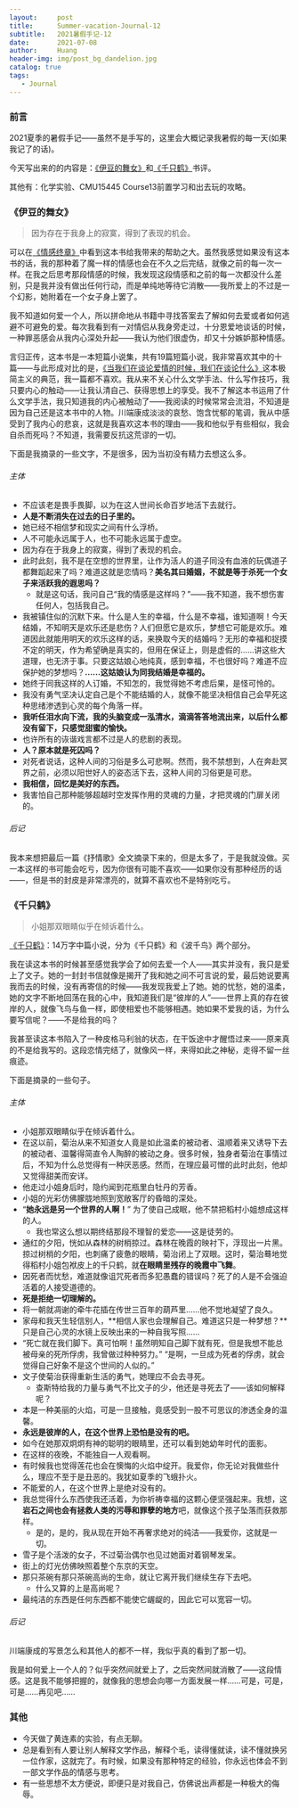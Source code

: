 ```yaml
---
layout:     post
title:      Summer-vacation-Journal-12
subtitle:   2021暑假手记-12
date:       2021-07-08
author:     Huang
header-img: img/post_bg_dandelion.jpg
catalog: true
tags:
   - Journal
---
```


### 前言

2021夏季的暑假手记——虽然不是手写的，这里会大概记录我暑假的每一天(如果我记了的话)。

今天写出来的的内容是：[《伊豆的舞女》](https://book.douban.com/subject/25899960/)和[《千只鹤》](https://book.douban.com/subject/24736900/)书评。

其他有：化学实验、CMU15445 Course13前置学习和出去玩的攻略。

### 《伊豆的舞女》

> 因为存在于我身上的寂寞，得到了表现的机会。

可以在[《情感终章》](https://huang-feiyu.github.io/2021/07/04/Essay-18/)中看到这本书给我带来的帮助之大。虽然我感觉如果没有这本书的话，我的那种着了魔一样的情感也会在不久之后完结，就像之前的每一次一样。在我之后思考那段情感的时候，我发现这段情感和之前的每一次都没什么差别，只是我并没有做出任何行动，而是单纯地等待它消散——我所爱上的不过是一个幻影，她附着在一个女子身上罢了。

我不知道如何爱一个人，所以拼命地从书籍中寻找答案去了解如何去爱或者如何逃避不可避免的爱。每次我看到有一对情侣从我身旁走过，十分恩爱地谈话的时候，一种罪恶感会从我内心深处升起——我认为他们很虚伪，却又十分嫉妒那种情感。

言归正传，这本书是一本短篇小说集，共有19篇短篇小说，我非常喜欢其中的十篇——与此形成对比的是，[《当我们在谈论爱情的时候，我们在谈论什么》](https://book.douban.com/subject/35026490/)这本极简主义的典范，我一篇都不喜欢。我从来不关心什么文学手法、什么写作技巧，我只要内心的触动——让我认清自己、获得思想上的享受。我不了解这本书运用了什么文学手法，我只知道我的内心被触动了——我阅读的时候常常会流泪，不知道是因为自己还是这本书中的人物。川端康成淡淡的哀愁、饱含忧郁的笔调，我从中感受到了我内心的悲哀，这就是我喜欢这本书的理由——我和他似乎有些相似，我会自杀而死吗？不知道，我需要反抗这荒谬的一切。

下面是我摘录的一些文字，不是很多，因为当初没有精力去想这么多。

###### 主体

* 不应该老是畏手畏脚，以为在这人世间长命百岁地活下去就行。
* **人是不断消失在过去的日子里的。**
* 她已经不相信梦和现实之间有什么浮桥。
* 人不可能永远属于人，也不可能永远属于虚空。
* 因为存在于我身上的寂寞，得到了表现的机会。
* 此时此刻，我不是在空想的世界里，让作为活人的道子同没有血液的玩偶道子都舞蹈起来了吗？难道这就是恋情吗？**美名其曰婚姻，不就是等于杀死一个女子来活跃我的遐思吗？**
  * 就是这句话，我问自己“我的情感是这样吗？”——我不知道，我不想伤害任何人，包括我自己。
* 我被镇住似的沉默下来。什么是人生的幸福，什么是不幸福，谁知道啊！今天结婚，不知明天是欢乐还是悲伤？人们但愿它是欢乐，梦想它可能是欢乐。难道因此就能用明天的欢乐这样的话，来换取今天的结婚吗？无形的幸福和捉摸不定的明天，作为希望确是真实的，但用在保证上，则是虚假的……讲这些大道理，也无济于事。只要这姑娘心地纯真，感到幸福，不也很好吗？难道不应保护她的梦想吗？**……这姑娘认为同我结婚是幸福的。**
* 她终于同我这样的人订婚，不知怎的，我觉得她不考虑后果，是怪可怜的。
* 我没有勇气坚决认定自己是个不能结婚的人，就像不能坚决相信自己会早死这种思绪渗透到心灵的每个角落一样。
* **我听任泪水向下流，我的头脑变成一泓清水，滴滴答答地流出来，以后什么都没有留下，只感觉甜蜜的愉快。**
* 也许所有的诙谐戏言都不过是人的悲剧的表现。
* **人？原本就是死囚吗？**
* 对死者说话，这种人间的习俗是多么可悲啊。然而，我不禁想到，人在奔赴冥界之前，必须以阳世好人的姿态活下去，这种人间的习俗更是可悲。
* **我相信，回忆是美好的东西。**
* 我害怕自己那种能够超越时空发挥作用的灵魂的力量，才把灵魂的门扉关闭的。

###### 后记

我本来想把最后一篇《抒情歌》全文摘录下来的，但是太多了，于是我就没做。买一本这样的书可能会吃亏，因为你很有可能不喜欢——如果你没有那种经历的话——，但是书的封皮是非常漂亮的，就算不喜欢也不是特别吃亏。

### 《千只鹤》

> 小姐那双眼睛似乎在倾诉着什么。

[《千只鹤》](https://book.douban.com/subject/24736900/)：14万字中篇小说，分为《千只鹤》和《波千鸟》两个部分。

我在读这本书的时候甚至感觉我学会了如何去爱一个人——其实并没有，我只是爱上了文子。她的一封封书信就像是揭开了我和她之间不可言说的爱，最后她说要离我而去的时候，没有再寄信的时候——我发现我爱上了她。她的忧愁，她的温柔，她的文字不断地回荡在我的心中，我知道我们是“彼岸的人”——世界上真的存在彼岸的人，就像飞鸟与鱼一样，即使相爱也不能够相遇。她如果不爱我的话，为什么要写信呢？——不是给我的吗？

我甚至读这本书陷入了一种皮格马利翁的状态，在干饭途中才醒悟过来——原来真的不是给我写的。这段恋情完结了，就像风一样，来得如此之神秘，走得不留一丝痕迹。

下面是摘录的一些句子。

###### 主体

* 小姐那双眼睛似乎在倾诉着什么。
* 在这以前，菊治从来不知道女人竟是如此温柔的被动者、温顺着来又诱导下去的被动者、温馨得简直令人陶醉的被动之身。很多时候，独身者菊治在事情过后，不知为什么总觉得有一种厌恶感。然而，在理应最可憎的此时此刻，他却又觉得甜美而安详。
* 他走过小姐身后时，隐约闻到花瓶里白牡丹的芳香。
* 小姐的光彩仿佛朦胧地照到宽敞客厅的昏暗的深处。
* “**她永远是另一个世界的人啊！**” 为了使自己成眠，他不禁把稻村小姐想成这样的人。
  * 我也常这么想以期终结那段不理智的爱恋——这是徒劳的。
* 通红的夕阳，恍如从森林的树梢掠过。森林在晚霞的映衬下，浮现出一片黑。掠过树梢的夕阳，也刺痛了疲惫的眼睛，菊治闭上了双眼。这时，菊治蓦地觉得稻村小姐包袱皮上的千只鹤，就**在眼睛里残存的晚霞中飞舞**。
* 因死者而忧愁，难道就像诅咒死者而多犯愚蠢的错误吗？死了的人是不会强迫活着的人接受道德的。
* **死是拒绝一切理解的。**
* 将一朝就凋谢的牵牛花插在传世三百年的葫芦里……他不觉地凝望了良久。
* 家母和我天生轻信别人，**相信人家也会理解自己。难道这只是一种梦想？**只是自己心灵的水镜上反映出来的一种自我写照……
* “死亡就在我们脚下。真可怕啊！虽然明知自己脚下就有死，但是我想不能总被母亲的死所俘虏，我曾做过种种努力。”
    “是啊，一旦成为死者的俘虏，就会觉得自己好象不是这个世间的人似的。”
* 文子使菊治获得重新生活的勇气，她理应不会去寻死。
  * 查斯特给我的力量与勇气不比文子的少，他还是寻死去了——该如何解释呢？
* 本是一种美丽的火焰，可是一旦接触，竟感受到一股不可思议的渗透全身的温馨。
* **永远是彼岸的人，在这个世界上恐怕是没有的吧。**
* 如今在她那双炯炯有神的聪明的眼睛里，还可以看到她幼年时代的面影。
* 在这样的夜晚，不能独自一人观看啊。
* 有时候我也觉得莲花也会在懊悔的火焰中绽开。我爱你，你无论对我做些什么，理应不至于是丑恶的。我犹如夏季的飞蛾扑火。
* 不能爱的人，在这个世界上是绝对没有的。
* 我总觉得什么东西使我还活着，为你祈祷幸福的这颗心便坚强起来。我想，这**岩石之间也会有拯救人类的污辱和罪孽的地方**吧，就像这个孩子坠落而获救那样。
  * 是的，是的，我从现在开始不再奢求绝对的纯洁——我爱你，这就是一切。
* 雪子是个活泼的女子，不过菊治偶尔也见过她面对着钢琴发呆。
* 街上的灯光仿佛映照着整个东京的天空。
* 那只茶碗有那只茶碗高尚的生命，就让它离开我们继续生存下去吧。
  * 什么又算的上是高尚呢？
* 最纯洁的东西是任何东西都不能使它龌龊的，因此它可以宽容一切。

###### 后记

川端康成的写景怎么和其他人的都不一样，我似乎真的看到了那一切。

我是如何爱上一个人的？似乎突然间就爱上了，之后突然间就消散了——这段情感。这是我不能够把握的，就像我的思想会向哪一方面发展一样……可是，可是，可是……再见吧……

### 其他

* 今天做了黄连素的实验，有点无聊。
* 总是看到有人要让别人解释文学作品，解释个毛，读得懂就读，读不懂就换另一位作家，这就完了。有时候，如果没有那种特定的经验，你永远也体会不到一部文学作品的情感与思考。
* 有一些思想不太方便说，即便只是对我自己，仿佛说出声都是一种极大的侮辱。
